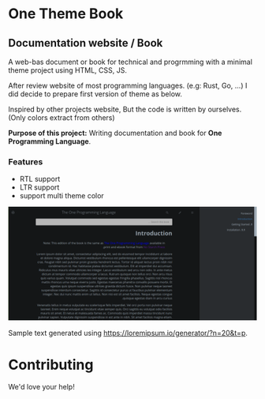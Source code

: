 # One Theme Book

## Documentation website / Book

A web-bas document or book for technical and progrmming with a minimal theme project using HTML, CSS, JS.

After review website of most programming languages. (e.g: Rust, Go, ...)
I did decide to prepare first version of theme as below.

Inspired by other projects website, But the code is written by ourselves.
(Only colors extract from others)

**Purpose of this project:** Writing documentation and book for __One Programming Language__.

### Features

- RTL support
- LTR support
- support multi theme color

![One Theme Book - screenshot - website theme - css html.png](screenshot1.png)

Sample text generated using https://loremipsum.io/generator/?n=20&t=p.

# Contributing

We'd love your help!
